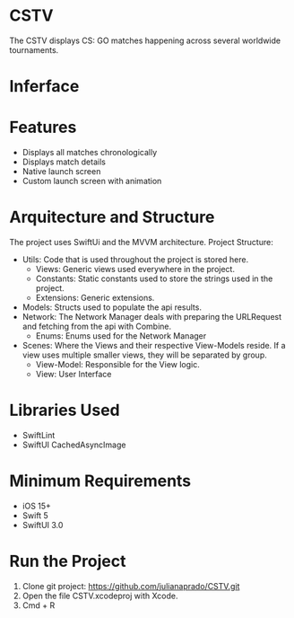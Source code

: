 # CSTV

The CSTV displays CS: GO matches happening across several worldwide tournaments.

# Inferface


# Features
- Displays all matches chronologically
- Displays match details
- Native launch screen
- Custom launch screen with animation

# Arquitecture and Structure

The project uses SwiftUi and the MVVM architecture. Project Structure:

- Utils: Code that is used throughout the project is stored here.
  - Views: Generic views used everywhere in the project.
  - Constants: Static constants used to store the strings used in the project.
  - Extensions: Generic extensions.
- Models: Structs used to populate the api results.
- Network: The Network Manager deals with preparing the URLRequest and fetching from the api with Combine.
  - Enums: Enums used for the Network Manager
- Scenes: Where the Views and their respective View-Models reside. If a view uses multiple smaller views, they will be separated by group.
  - View-Model: Responsible for the View logic.
  - View: User Interface

# Libraries Used

- SwiftLint
- SwiftUI CachedAsyncImage

# Minimum Requirements

- iOS 15+
- Swift 5
- SwiftUI 3.0

# Run the Project

1. Clone git project: https://github.com/julianaprado/CSTV.git
2. Open the file CSTV.xcodeproj with Xcode.
3. Cmd + R
